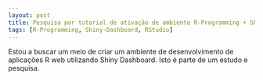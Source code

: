 ```yaml
---
layout: post
title: Pesquisa por tutorial de ativação de ambiente R-Programming + Shiny-Dashboard
tags: [R-Programming, Shiny-Dashboard, RStudio]
---
```


Estou a buscar um meio de criar um ambiente de desenvolvimento de aplicações R web utilizando Shiny Dashboard. Isto é parte de um estudo e pesquisa.
